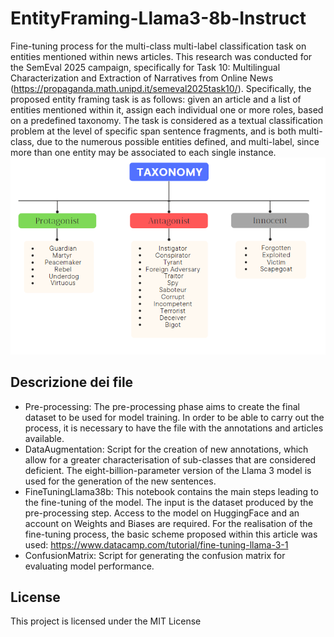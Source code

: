 # EntityFraming-Llama3-8b-Instruct
Fine-tuning process for the multi-class multi-label classification task on entities mentioned within news articles. This research was conducted for the SemEval 2025 campaign, specifically for Task 10: Multilingual Characterization and Extraction of Narratives from Online News (https://propaganda.math.unipd.it/semeval2025task10/). Specifically, the proposed entity framing task is as follows: given an article and a list of entities mentioned within it, assign each individual one or more roles, based on a predefined taxonomy. The task is considered as a textual classification problem at the level of specific span sentence fragments, and is both multi-class, due to the numerous possible entities defined, and multi-label, since more than one entity may be associated to each single instance.
![Tassonomia](taxonomy.png)

## Descrizione dei file
- Pre-processing: The pre-processing phase aims to create the final dataset to be used for model training. In order to be able to carry out the process, it is necessary to have the file with the annotations and articles available. 
- DataAugmentation: Script for the creation of new annotations, which allow for a greater characterisation of sub-classes that are considered deficient. The eight-billion-parameter version of the Llama 3 model is used for the generation of the new sentences.
- FineTuningLlama38b: This notebook contains the main steps leading to the fine-tuning of the model. The input is the dataset produced by the pre-processing step. Access to the model on HuggingFace and an account on Weights and Biases are required. For the realisation of the fine-tuning process, the basic scheme proposed within this article was used: https://www.datacamp.com/tutorial/fine-tuning-llama-3-1
- ConfusionMatrix: Script for generating the confusion matrix for evaluating model performance.

  
## License
This project is licensed under the MIT License
